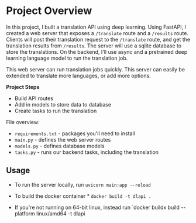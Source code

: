 # Project Overview

In this project, I built a translation API using deep learning. Using FastAPI, I created a web server that exposes a `/translate` route and a `/results` route. Clients will post their translation request to the `/translate` route, and get the translation results from `/results`.  The server will use a sqlite database to store the translations. On the backend, I'll use async and a pretrained deep learning language model to run the translation job.

This web server can run translation jobs quickly. This server can easily be extended to translate more languages, or add more options.

**Project Steps**
* Build API routes
* Add in models to store data to database
* Create tasks to run the translation

File overview:

* `requirements.txt` - packages you'll need to install
* `main.py` - defines the web server routes
* `models.py` - defines database models
* `tasks.py` - runs our backend tasks, including the translation

## Usage

* To run the server locally, run `uvicorn main:app --reload`

* To build the docker container * `docker build -t dlapi .`

* If you're not running on 64-bit linux, instead run `docker buildx build --platform linux/amd64 -t dlapi
